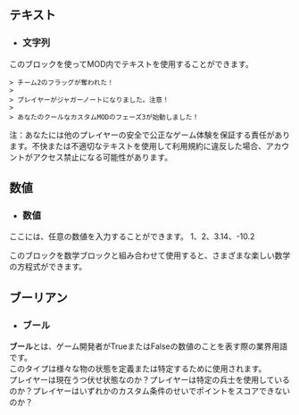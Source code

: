## テキスト  
* ### 文字列  
このブロックを使ってMOD内でテキストを使用することができます。  

```
> チーム2のフラッグが奪われた！  
>
> プレイヤーがジャガーノートになりました。注意！  
>
> あなたのクールなカスタムMODのフェーズ3が始動しました！  
```
注：あなたには他のプレイヤーの安全で公正なゲーム体験を保証する責任があります。不快または不適切なテキストを使用して利用規約に違反した場合、アカウントがアクセス禁止になる可能性があります。  

## 数値  
* ### 数値  
ここには、任意の数値を入力することができます。 1、2、3.14、-10.2  

このブロックを数学ブロックと組み合わせて使用すると、さまざまな楽しい数学の方程式ができます。  

## ブーリアン  
* ### ブール  
**ブール**とは、ゲーム開発者がTrueまたはFalseの数値のことを表す際の業界用語です。  
このタイプは様々な物の状態を定義または特定するために使用されます。  
プレイヤーは現在うつ伏せ状態なのか？プレイヤーは特定の兵士を使用しているのか？プレイヤーはいずれかのカスタム条件のせいでポイントをスコアできないのか？
